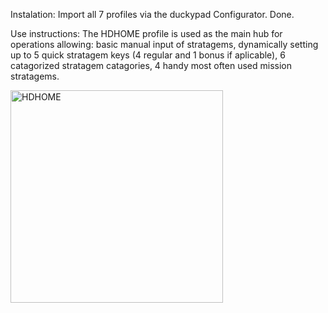 Instalation:
Import all 7 profiles via the duckypad Configurator.
Done.

Use instructions:
The HDHOME profile is used as the main hub for operations allowing: basic manual input of stratagems, dynamically setting up to 5 quick stratagem keys (4 regular and 1 bonus if aplicable), 6 catagorized stratagem catagories, 4 handy most often used mission stratagems.

<img width="340" alt="HDHOME" src="https://github.com/user-attachments/assets/d6cc7e04-a83c-4771-82ac-00d9fbd47944" />
